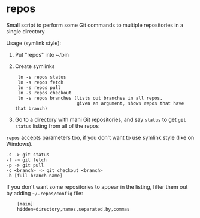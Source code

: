 repos
=====

Small script to perform some Git commands to multiple repositories in a single directory

Usage (symlink style):

1. Put "repos" into ~/bin
2. Create symlinks

        ln -s repos status
        ln -s repos fetch
        ln -s repos pull
        ln -s repos checkout
        ln -s repos branches (lists out branches in all repos,
                              given an argument, shows repos that have that branch)

3. Go to a directory with mani Git repositories, and say ```status``` to get ```git status``` listing from all of the repos

```repos``` accepts parameters too, if you don't want to use symlink style (like on Windows).

    -s -> git status
    -f -> git fetch
    -p -> git pull
    -c <branch> -> git checkout <branch>
    -b [full branch name]

If you don't want some repositories to appear in the listing, filter them out by adding ```~/.repos/config``` file:

        [main]
        hidden=directory,names,separated,by,commas
